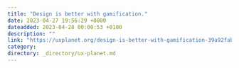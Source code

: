 ```yaml
---
title: "Design is better with gamification."
date: 2023-04-27 19:56:29 +0000
dateadded: 2023-04-28 00:00:53 +0100
description: ""
link: "https://uxplanet.org/design-is-better-with-gamification-39a92fabd798?source=rss----819cc2aaeee0---4"
category:
directory: _directory/ux-planet.md
---
```

